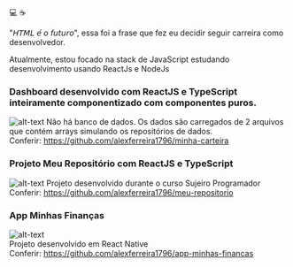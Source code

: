 :computer: :coffee:

"𝘏𝘛𝘔𝘓 𝘦́ 𝘰 𝘧𝘶𝘵𝘶𝘳𝘰", essa foi a frase que fez eu decidir seguir carreira como desenvolvedor.

Atualmente, estou focado na stack de JavaScript estudando desenvolvimento usando ReactJs e NodeJs


### **Dashboard desenvolvido com ReactJS e TypeScript inteiramente componentizado com componentes puros.**
![alt-text](https://camo.githubusercontent.com/4426c83df47d093e3f6ba8abb1220b1a329d8ce0756bf4835bc24be3ed43eeac/68747470733a2f2f692e6962622e636f2f53307043664d642f64617368626f6172642e676966)
Não há banco de dados. Os dados são carregados de 2 arquivos que contém arrays simulando os repositórios de dados.\
Conferir: https://github.com/alexferreira1796/minha-carteira

### **Projeto Meu Repositório com ReactJS e TypeScript**
![alt-text](https://camo.githubusercontent.com/bae19d0f6f66bb16ea7e1676a7ce6ca3adad3c6557297813f0a2a726876f970f/68747470733a2f2f692e6962622e636f2f6e72664866734e2f416e696d612d6f2e676966)
Projeto desenvolvido durante o curso Sujeiro Programador\
Conferir: https://github.com/alexferreira1796/meu-repositorio

### **App Minhas Finanças**
![alt-text](https://camo.githubusercontent.com/dc1452f28009a1dfe00bcb299dad61343f66d526ca6a1c3e8f239b56e31e33e0/68747470733a2f2f692e6962622e636f2f4b73474a46535a2f57686174732d4170702d566964656f2d323032312d30362d31302d61742d31382d32342d30312e676966)\
Projeto desenvolvido em React Native\
Conferir: https://github.com/alexferreira1796/app-minhas-financas

<!--
**alexferreira1796/alexferreira1796** is a ✨ _special_ ✨ repository because its `README.md` (this file) appears on your GitHub profile.

Here are some ideas to get you started:

- 🔭 I’m currently working on ...
- 🌱 I’m currently learning ...
- 👯 I’m looking to collaborate on ...
- 🤔 I’m looking for help with ...
- 💬 Ask me about ...
- 📫 How to reach me: ...
- 😄 Pronouns: ...
- ⚡ Fun fact: ...
-->

